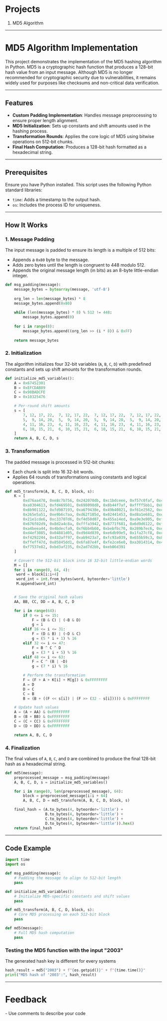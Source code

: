# Projects
1. MD5 Algorithm

---

# MD5 Algorithm Implementation

This project demonstrates the implementation of the MD5 hashing algorithm in Python. MD5 is a cryptographic hash function that produces a 128-bit hash value from an input message. Although MD5 is no longer recommended for cryptographic security due to vulnerabilities, it remains widely used for purposes like checksums and non-critical data verification.

---

## Features

- **Custom Padding Implementation**: Handles message preprocessing to ensure proper length alignment.
- **MD5 Initialization**: Sets up constants and shift amounts used in the hashing process.
- **Transformation Rounds**: Applies the core logic of MD5 using bitwise operations on 512-bit chunks.
- **Final Hash Computation**: Produces a 128-bit hash formatted as a hexadecimal string.

---

## Prerequisites

Ensure you have Python installed. This script uses the following Python standard libraries:

- `time`: Adds a timestamp to the output hash.
- `os`: Includes the process ID for uniqueness.

---

## How It Works

### 1. Message Padding
The input message is padded to ensure its length is a multiple of 512 bits:
- Appends a `0x80` byte to the message.
- Adds zero bytes until the length is congruent to 448 modulo 512.
- Appends the original message length (in bits) as an 8-byte little-endian integer.
```python
def msg_padding(message):
    message_bytes = bytearray(message, 'utf-8')
    
    org_len = len(message_bytes) * 8
    message_bytes.append(0x80)
    
    while (len(message_bytes) * 8) % 512 != 448:
        message_bytes.append(0)
    
    for i in range(8):
        message_bytes.append((org_len >> (i * 8)) & 0xFF)
    
    return message_bytes
```

### 2. Initialization
The algorithm initializes four 32-bit variables (`A`, `B`, `C`, `D`) with predefined constants and sets up shift amounts for the transformation rounds.

```python
def initialize_md5_variables():
    A = 0x67452301
    B = 0xEFCDAB89
    C = 0x98BADCFE
    D = 0x10325476

    # Per-round shift amounts
    s = [
        7, 12, 17, 22,  7, 12, 17, 22,  7, 12, 17, 22,  7, 12, 17, 22,
        5,  9, 14, 20,  5,  9, 14, 20,  5,  9, 14, 20,  5,  9, 14, 20,
        4, 11, 16, 23,  4, 11, 16, 23,  4, 11, 16, 23,  4, 11, 16, 23,
        6, 10, 15, 21,  6, 10, 15, 21,  6, 10, 15, 21,  6, 10, 15, 21,
    ]
    return A, B, C, D, s
```

### 3. Transformation
The padded message is processed in 512-bit chunks:
- Each chunk is split into 16 32-bit words.
- Applies 64 rounds of transformations using constants and logical operations.

```python
def md5_transform(A, B, C, D, block, s):
    K = [
        0xd76aa478, 0xe8c7b756, 0x242070db, 0xc1bdceee, 0xf57c0faf, 0x4787c62a,
        0xa8304613, 0xfd469501, 0x698098d8, 0x8b44f7af, 0xffff5bb1, 0x895cd7be,
        0x6b901122, 0xfd987193, 0xa679438e, 0x49b40821, 0xf61e2562, 0xc040b340,
        0x265e5a51, 0xe9b6c7aa, 0xd62f105d, 0x02441453, 0xd8a1e681, 0xe7d3fbc8,
        0x21e1cde6, 0xc33707d6, 0xf4d50d87, 0x455a14ed, 0xa9e3e905, 0xfcefa3f8,
        0x676f02d9, 0x8d2a4c8a, 0xfffa3942, 0x8771f681, 0x6d9d6122, 0xfde5380c,
        0xa4beea44, 0x4bdecfa9, 0xf6bb4b60, 0xbebfbc70, 0x289b7ec6, 0xeaa127fa,
        0xd4ef3085, 0x04881d05, 0xd9d4d039, 0xe6db99e5, 0x1fa27cf8, 0xc4ac5665,
        0xf4292244, 0x432aff97, 0xab9423a7, 0xfc93a039, 0x655b59c3, 0x8f0ccc92,
        0xffeff47d, 0x85845dd1, 0x6fa87e4f, 0xfe2ce6e0, 0xa3014314, 0x4e0811a1,
        0xf7537e82, 0xbd3af235, 0x2ad7d2bb, 0xeb86d391
    ]

    # Convert the 512-bit block into 16 32-bit little-endian words
    M = []
    for i in range(0, 64, 4):
     word = block[i:i+4]
     word_int = int.from_bytes(word, byteorder='little')
     M.append(word_int)


    # Save the original hash values
    AA, BB, CC, DD = A, B, C, D

    for i in range(64):
        if 0 <= i <= 15:
            F = (B & C) | (~B & D)
            g = i
        elif 16 <= i <= 31:
            F = (D & B) | (~D & C)
            g = (5 * i + 1) % 16
        elif 32 <= i <= 47:
            F = B ^ C ^ D
            g = (3 * i + 5) % 16
        elif 48 <= i <= 63:
            F = C ^ (B | ~D)
            g = (7 * i) % 16

        # Perform the transformation
        F = (F + A + K[i] + M[g]) & 0xFFFFFFFF
        A = D
        D = C
        C = B
        B = (B + ((F << s[i]) | (F >> (32 - s[i])))) & 0xFFFFFFFF

    # Update hash values
    A = (A + AA) & 0xFFFFFFFF
    B = (B + BB) & 0xFFFFFFFF
    C = (C + CC) & 0xFFFFFFFF
    D = (D + DD) & 0xFFFFFFFF

    return A, B, C, D
```

### 4. Finalization
The final values of `A`, `B`, `C`, and `D` are combined to produce the final 128-bit hash as a hexadecimal string.
```python
def md5(message):
    preprocessed_message = msg_padding(message)
    A, B, C, D, s = initialize_md5_variables()

    for i in range(0, len(preprocessed_message), 64):
        block = preprocessed_message[i:i + 64]
        A, B, C, D = md5_transform(A, B, C, D, block, s)

    final_hash = (A.to_bytes(4, byteorder='little') +
                  B.to_bytes(4, byteorder='little') +
                  C.to_bytes(4, byteorder='little') +
                  D.to_bytes(4, byteorder='little')).hex()
    return final_hash 
```
---

## Code Example

```python
import time
import os

def msg_padding(message):
    # Padding the message to align to 512-bit length
    pass

def initialize_md5_variables():
    # Initialize MD5-specific constants and shift values
    pass

def md5_transform(A, B, C, D, block, s):
    # Core MD5 processing on each 512-bit block
    pass

def md5(message):
    # Full MD5 hash computation
    pass
```
### Testing the MD5 function with the input "2003"

The generated hash key is different for every systems
```python
hash_result = md5("2003") + f"{os.getpid()}" + f"{time.time()}"
print("MD5 hash of '2003':", hash_result)
```
---
<h1>Feedback</h1>
- Use comments to describe your code